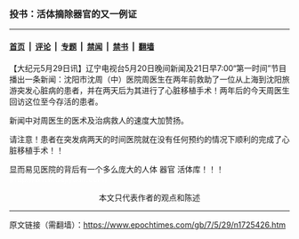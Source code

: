 ### 投书：活体摘除器官的又一例证

---

#### [首页](../../../..?n1725426) &nbsp;|&nbsp; [评论](../../../../../epoch-comment?n1725426) &nbsp;|&nbsp; [专题](../../../../../epoch-special?n1725426) &nbsp;|&nbsp; [禁闻](../../../../../epoch-news?n1725426) &nbsp;|&nbsp; [禁书](../../../../../books?n1725426) &nbsp;|&nbsp; [翻墙](https://github.com/gfw-breaker/nogfw/blob/master/README.md?n1725426)


<div class="post_content" id="artbody" itemprop="articleBody">
 <!-- article content begin -->
 <p>
  【大纪元5月29日讯】辽宁电视台5月20日晚间新闻及21日早7:00“第一时间”节目播出一条新闻：沈阳市沈周（中）医院周医生在两年前救助了一位从上海到沈阳旅游突发心脏病的患者，并在两天后为其进行了心脏移植手术！两年后的今天周医生回访这位至今存活的患者。
 </p>
 <p>
  新闻中对周医生的医术及治病救人的速度大加赞扬。
 </p>
 <p>
  请注意！患者在突发病两天的时间医院就在没有任何预约的情况下顺利的完成了心脏移植手术！！
 </p>
 <p>
  显而易见医院的背后有一个多么庞大的人体
  <ok href="https://www.epochtimes.com/gb/tag/%E5%99%A8%E5%AE%98.html">
   器官
  </ok>
  活体库！！！
  <font color="#ffffff">
   (http://www.dajiyuan.com)
  </font>
  <br/>
  <center>
   <font class="GY13">
    本文只代表作者的观点和陈述
   </font>
  </center>
 </p>
 <!-- article content end -->
 <div id="below_article_ad">
 </div>
</div>


---

原文链接（需翻墙）：https://www.epochtimes.com/gb/7/5/29/n1725426.htm